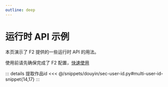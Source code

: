 ```yaml
---
outline: deep
---
```


# 运行时 API 示例

本页演示了 F2 提供的一些运行时 API 的用法。

使用前请先确保完成了 F2 配置，[快速使用](../quick-start)

::: details 提取作品id
<<< @/snippets/douyin/sec-user-id.py#multi-user-id-snippet{14,17}
:::
